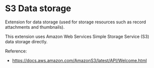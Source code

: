 # S3 Data storage

Extension for data storage (used for storage resources such as record attachments and thumbnails).

This extension uses Amazon Web Services Simple Storage Service (S3) data storage directly.

Reference:

* https://docs.aws.amazon.com/AmazonS3/latest/API/Welcome.html
